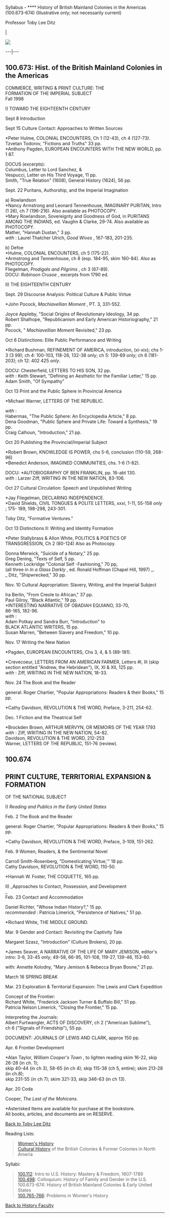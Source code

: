 Syllabus - **** History of British Mainland Colonies in the Americas
(100.673-674) (Illustrative only; not necessarily current)

Professor Toby Lee Ditz  

|

![](../graphics/logo.gif)  
  
---|---  
  


##  100.673: Hist. of the British Mainland Colonies in the Americas

COMMERCE, WRITING & PRINT CULTURE: THE  
FORMATION OF THE IMPERIAL SUBJECT  
Fall 1998

I) TOWARD THE EIGHTEENTH CENTURY

Sept 8 Introduction

Sept 15 Culture Contact: Approaches to Written Sources

*Peter Hulme, COLONIAL ENCOUNTERS, Ch 1 (12-43), ch 4 (127-73).  
Tzvetan Todorov, "Fictions and Truths" 33 pp.  
*Anthony Pagden, EUROPEAN ENCOUNTERS WITH THE NEW WORLD, pp. 1 87.  
  
DOCUS (excerpts):  
Columbus, Letter to Lord Sanchez, &  
Vespucci, Letter on His Third Voyage, 11 pp.  
Smith, "True Relation" (1608), General History (1624), 56 pp.

Sept. 22 Puritans, Authorship, and the Imperial Imagination

a) Rowlandson  
*Nancy Armstrong and Leonard Tennenhouse, IMAGINARY PURITAN, Intro (1 26), ch 7 (196-216). Also available as PHOTOCOPY.  
*Mary Rowlandson, Sovereignty and Goodness of God, in PURITANS AMONG THE INDIANS, ed. Vaughn & Clarke, 29-74. Also available as PHOTOCOPY.  
Mather, "Hannah Dustan," 3 pp.  
_with_ : Laurel Thatcher Ulrich, _Good Wives_ , 167-183, 201-235.

b) Defoe  
*Hulme, COLONIAL ENCOUNTERS, ch 5 (175-22).  
*Armstrong and Tennenhouse, ch 8 (esp. 184-95, skim 160-84). Also as PHOTOCOPY.  
Fliegelman, _Prodigals and Pilgrims_ , ch 3 (67-89).  
DOCU: _Robinson Crusoe_ , excerpts from 1790 ed.

  
  
  
II) THE EIGHTEENTH CENTURY

Sept. 29 Discourse Analysis: Political Culture & Public Virtue

*John Pocock, _Machiavellian Moment_ , PT. 3, 331-552.   
  
Joyce Appleby, "Social Origins of Revolutionary Ideology, 34 pp.  
Robert Shalhope, "Republicanism and Early American Historiography," 21 pp.  
Pocock, " _Machiavellian Moment_ Revisited," 23 pp.

Oct 6 Distinctions: Elite Public Performance and Writing  
  
*Richard Bushman, REFINEMENT OF AMERICA, introduction, (xi-xix); chs 1-3 (3 99); ch 4: 100-103, 118-26, 132-38 only; ch 5: 139-69 only; ch 6 (181-203); ch 12: 402 425 _only_.  
  
DOCU: Chesterfield, LETTERS TO HIS SON, 32 pp.  
_with_ : Keith Stewart, "Defining an Aesthetic for the Familiar Letter," 15
pp.  
Adam Smith, "Of Sympathy"

Oct 13 Print and the Public Sphere in Provincial America  
  
*Michael Warner, LETTERS OF THE REPUBLIC.  
  
_with_ :  
Habermas, "The Public Sphere: An Encyclopedia Article," 8 pp.  
Dena Goodman, "Public Sphere and Private Life: Toward a Synthesis," 19 pp.  
Craig Calhoun, "Introduction," 21 pp.

Oct 20 Publishing the Provincial/Imperial Subject

*Robert Brown, KNOWLEDGE IS POWER, chs 5-6, conclusion (110-59, 268-96)  
*Benedict Anderson, IMAGINED COMMUNITIES, chs. 1-6 (1-82).  
  
DOCU: *AUTOBIOGRAPHY OF BEN FRANKLIN, pp. 16-abt 130.  
_with_ : Larzer Ziff, WRITING IN THE NEW NATION, 83-106.

Oct 27 Cultural Circulation: Speech and Unpublished Writing

*Jay Fliegelman, DECLARING INDEPENDENCE.   
*David Shields, CIVIL TONGUES & POLITE LETTERS, xxxi, 1-11, 55-158 _only_ ; 175- 189, 198-298, 243-301.   
  
Toby Ditz, "Formative Ventures."

Oct 13 Distinctions II: Writing and Identity Formation

*Peter Stallybrass & Allon White, POLITICS & POETICS OF TRANSGRESSION, Ch 2 (80-124) Also as Photocopy. 

Donna Merwick, "Suicide of a Notary," 25 pp.  
Greg Dening, "Texts of Self, 5 pp.  
Kenneth Lockridge "Colonial Self -Fashioning," 70 pp,  
(all three in _In a Glass Darkly_ , ed. Ronald Hoffman (Chapel Hill, 1997) _.  
_ Ditz, "Shipwrecked," 30 pp.

Nov. 10 Cultural Appropriation: Slavery, Writing, and the Imperial Subject

Ira Berlin, "From Creole to African," 37 pp.  
Paul Gilroy, "Black Atlantic," 19 pp.  
*INTERESTING NARRATIVE OF OBADIAH EQUIANO, 33-70,  
86-165, 182-96.  
_with_ :  
Adam Potkay and Sandra Burr, "Introduction" to  
BLACK ATLANTIC WRITERS, 15 pp.  
Susan Marren, "Between Slavery and Freedom," 10 pp.

Nov. 17 Writing the New Nation  
  
*Pagden, EUROPEAN ENCOUNTERS, Chs 3, 4, & 5 (89-181).  
  
*Crevecoeur, LETTERS FROM AN AMERICAN FARMER, Letters #I, III (skip section entitled "Andrew, the Hebridean"), IX, XI & XII, 125 pp.  
_with_ : Ziff, WRITING IN THE NEW NATION, 18-33.  
  
Nov. 24 The Book and the Reader  
  
general: Roger Chartier, "Popular Appropriations: Readers & their Books," 15
pp.  
  
*Cathy Davidson, REVOLUTION & THE WORD, Preface, 3-211, 254-62.  
  
Dec. 1 Fiction and the Theatrical Self  
  
*Brockden Brown, ARTHUR MERVYN, OR MEMOIRS OF THE YEAR 1793  
_with_ : Ziff, WRITING IN THE NEW NATION, 54-82.  
Davidson, REVOLUTION & THE WORD, 212-253  
Warner, LETTERS OF THE REPUBLIC, 151-76 (review).

##  

## 100.674

## PRINT CULTURE, TERRITORIAL EXPANSION & FORMATION  
OF THE NATIONAL SUBJECT

  
I) _Reading and Publics in the Early United States_  
  
Feb. 2 The Book and the Reader  
  
general: Roger Chartier, "Popular Appropriations: Readers  & their Books," 15
pp.  
  
*Cathy Davidson, REVOLUTION & THE WORD, Preface, 3-109, 151-262.  
  
Feb. 9 Women, Readers, & the Sentimental Novel

Carroll Smith-Rosenberg, "Domesticating`Virtue,'" 18 pp.  
Cathy Davidson, REVOLUTION & THE WORD, 110-50.

*Hannah W. Foster, THE COQUETTE, 165 pp.  
  
II) _Approaches to Contact, Possession, and Development  
_  
Feb. 23 Contact and Accommodation

Daniel Richter, "Whose Indian History?," 15 pp.  
_recommended_ : Patricia Limerick, "Persistence of Natives," 51 pp.

*Richard White, THE MIDDLE GROUND. 

Mar. 9 Gender and Contact: Revisiting the Captivity Tale  
  
Margaret Szasz, "Introduction" (Culture Brokers), 20 pp.  
  
*James Seaver, A NARRATIVE OF THE LIFE OF MARY JEMISON, editor's intro: 3-6, 33-45 only; 49-58, 66-95, 101-108, 119-27, 139-46, 153-60.  
  
with: Annette Kolodny, "Mary Jemison & Rebecca Bryan Boone," 21 pp.

  
March 16 SPRING BREAK

Mar. 23 Exploration & Territorial Expansion: The Lewis and Clark Expedition

Concept of the Frontier:  
Richard White, "Frederick Jackson Turner & Buffalo Bill," 51 pp.  
Patricia Nelson Limerick, "Closing the Frontier," 15 pp.  
  
Interpreting the Journals:  
Albert Furtwangler, ACTS OF DISCOVERY, ch 2 ("American Sublime"),  
ch 6 ("Signals of Friendship"), 55 pp.

DOCUMENT: JOURNALS OF LEWIS AND CLARK, approx 150 pp.  
  
Apr. 6 Frontier Development

*Alan Taylor, _William Cooper's Town_ , to lighten reading skim 16-22, skip 26-28 (in ch. 1);  
skip 40-44 (in ch 3), 58-65 (in ch 4); skip 115-38 (ch 5, entire); skim 213-28
(in ch.8);  
skip 231-55 (in ch 7); skim 321-33, skip 346-63 (in ch 13).  
  
Apr. 20 Coda

Cooper, _The Last of the Mohicans_.

*Asterisked Items are available for purchase at the bookstore.  
All books, articles, and documents are on RESERVE.



[Back to Toby Lee Ditz](Toby_Ditz.html)

Reading Lists:

> [Women's History](Ditz_Walkowitz_Field.html)  
>  [Cultural History](Toby_Ditz_Field_Syllabus.html) of the British Colonies &
Former Colonies in North Ameria

Syllabi:

> [100.112](Toby_Ditz_100.112_Syllabus.html): Intro to U.S. History: Mastery &
Freedom, 1607-1789  
>  [100.498](Toby_Ditz_100.498_Syllabus.html): Colloquium: History of Family
and Gender in the U.S.  
>  100.673-674: History of British Mainland Colonies & Early United States  
>  [100.765-766](Toby_Ditz_100.765-766.html): Problems in Women's History

>  

[Back to History Faculty](Faculty_at_Hopkins.html)  
  
---  
  


